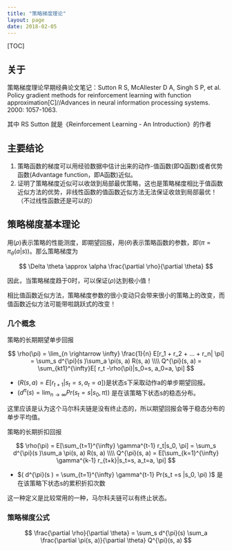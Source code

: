 ```yaml
---
title: "策略梯度理论"
layout: page
date: 2018-02-05
---
```

[TOC]

## 关于
策略梯度理论早期经典论文笔记：Sutton R S, McAllester D A, Singh S P, et al. Policy gradient methods for reinforcement learning with function approximation[C]//Advances in neural information processing systems. 2000: 1057-1063.

其中 RS Sutton 就是《Reinforcement Learning - An Introduction》的作者

## 主要结论
1. 策略函数的梯度可以用经验数据中估计出来的动作-值函数(即Q函数)或者优势函数(Advantage function，即A函数)近似。
2. 证明了策略梯度近似可以收敛到局部最优策略，这也是策略梯度相比于值函数近似方法的优势，非线性函数的值函数近似方法无法保证收敛到局部最优！（不过线性函数还是可以的）

## 策略梯度基本理论
用$(\rho)$表示策略的性能测度，即期望回报，用$( \theta )$表示策略函数的参数，即$( \pi = \pi_{\theta}(a| s)   )$。那么策略梯度为

$$
\Delta \theta \approx \alpha \frac{\partial \rho}{\partial \theta}
$$

因此，当策略梯度趋于0时，可以保证$( \rho )$达到极小值！

相比值函数近似方法，策略梯度参数的很小变动只会带来很小的策略上的改变，而值函数近似方法可能带啦跳跃式的改变！

### 几个概念
策略的长期期望单步回报

$$
\rho(\pi) = \lim_{n \rightarrow \infty} \frac{1}{n} E[r_1 + r_2 + ... + r_n| \pi] =  \sum_s d^{\pi}(s )\sum_a \pi(s, a) R(s, a) \\\\
Q^{\pi}(s, a) = \sum_{kt1}^{\infty}E[  r_t -\rho(\pi)|s_0=s, a_0=a, \pi]
$$

- $( R(s, a) = E[r_{t+1} | s_t = s, a_t = a] )$是状态s下采取动作a的单步期望回报。
- $( d^{\pi}(s ) = \lim_{n \rightarrow \infty} Pr(s_t =s |s_0, \pi) )$ 是在该策略下状态s的稳态分布。

这里应该是认为这个马尔科夫链是没有终止态的，所以期望回报会等于稳态分布的单步平均值。

策略的长期折扣回报

$$
\rho(\pi) = E[\sum_{t=1}^{\infty}  \gamma^{t-1} r_t|s_0, \pi] =  \sum_s d^{\pi}(s )\sum_a \pi(s, a) R(s, a) \\\\
Q^{\pi}(s, a) = E[\sum_{k=1}^{\infty}  \gamma^{k-1} r_{t+k}|s_t=s, a_t=a, \pi]
$$

- $( d^{\pi}(s ) = \sum_{t=1}^{\infty} \gamma^{t-1} Pr(s_t =s |s_0, \pi) )$ 是在该策略下状态s的累积折扣次数

这一种定义是比较常用的一种，马尔科夫链可以有终止状态。

### 策略梯度公式
$$
\frac{\partial \rho}{\partial \theta} = \sum_s d^{\pi}(s) \sum_a \frac{\partial \pi(s, a)}{\partial \theta} Q^{\pi}(s, a)
$$
